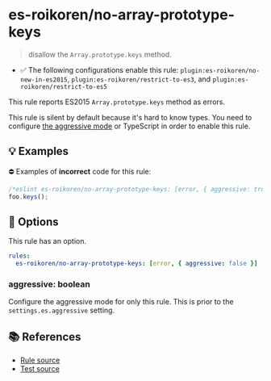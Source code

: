 # es-roikoren/no-array-prototype-keys
> disallow the `Array.prototype.keys` method.

- ✅ The following configurations enable this rule: `plugin:es-roikoren/no-new-in-es2015`, `plugin:es-roikoren/restrict-to-es3`, and `plugin:es-roikoren/restrict-to-es5`

This rule reports ES2015 `Array.prototype.keys` method as errors.

This rule is silent by default because it's hard to know types. You need to configure [the aggressive mode](../#the-aggressive-mode) or TypeScript in order to enable this rule.

## 💡 Examples

⛔ Examples of **incorrect** code for this rule:

```js
/*eslint es-roikoren/no-array-prototype-keys: [error, { aggressive: true }] */
foo.keys();
```

## 🔧 Options

This rule has an option.

```yml
rules:
  es-roikoren/no-array-prototype-keys: [error, { aggressive: false }]
```

### aggressive: boolean

Configure the aggressive mode for only this rule.
This is prior to the `settings.es.aggressive` setting.

## 📚 References

- [Rule source](https://github.com/roikoren755/eslint-plugin-es/blob/v2.0.1/src/rules/no-array-prototype-keys.ts)
- [Test source](https://github.com/roikoren755/eslint-plugin-es/blob/v2.0.1/tests/src/rules/no-array-prototype-keys.ts)
